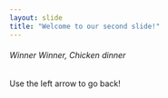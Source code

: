 ```yaml
---
layout: slide
title: "Welcome to our second slide!"
---
```

###### Winner Winner, Chicken dinner
Use the left arrow to go back!
